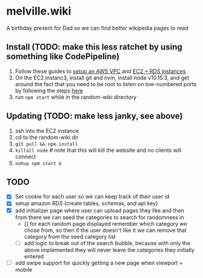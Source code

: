 # melville.wiki

A birthday present for Dad so we can find better wikipedia pages to read

## Install (TODO: make this less ratchet by using something like CodePipeline)
1. Follow these guides to [setup an AWS VPC](https://docs.aws.amazon.com/AmazonRDS/latest/UserGuide/CHAP_Tutorials.WebServerDB.CreateVPC.html) and [EC2 + RDS instances](https://docs.aws.amazon.com/AmazonRDS/latest/UserGuide/CHAP_Tutorials.WebServerDB.CreateVPC.html)
2. On the EC2 instanc3, install git and nvm, install node v10.15.3, and get around the fact that you need to be root to listen on low-numbered ports by following the steps [here](https://www.edureka.co/community/23346/unable-to-start-express-server-on-aws-instance)
3. run `npm start` while in the random-wiki directory

## Updating (TODO: make less janky, see above)
1. ssh into the EC2 instance
2. cd to the random-wiki dir
3. `git pull && npm install`
4. `killall node` # note that this will kill the website and no clients will connect
5. `nohup npm start &`

## TODO

- [X] Set cookie for each user so we can keep track of their user id
- [X] setup amazon RDS (create tables, schemas, and api key)
- [X] add initializer page where user can upload pages they like and then from there we can seed the categories to search for randomness in
  - [] for each random page displayed remember which category we chose from, so then if the user doesn't like it we can remove that category from the seed category list
  - [ ] add logic to break out of the search bubble, because with only the above implemented they will never leave the categories they initially entered
- [ ] add swipe support for quickly getting a new page when viewport = mobile